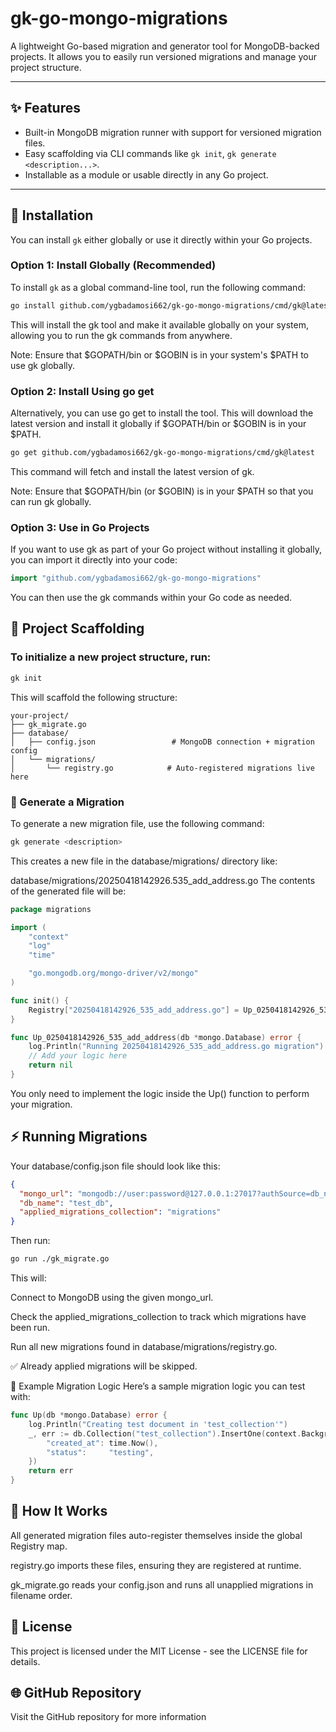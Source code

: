 # gk-go-mongo-migrations

A lightweight Go-based migration and generator tool for MongoDB-backed projects. It allows you to easily run versioned migrations and manage your project structure.

---

## ✨ Features

- Built-in MongoDB migration runner with support for versioned migration files.
- Easy scaffolding via CLI commands like `gk init`, `gk generate <description...>`.
- Installable as a module or usable directly in any Go project.

---

## 🚀 Installation

You can install `gk` either globally or use it directly within your Go projects.

### Option 1: Install Globally (Recommended)

To install `gk` as a global command-line tool, run the following command:

```bash
go install github.com/ygbadamosi662/gk-go-mongo-migrations/cmd/gk@latest
```
This will install the gk tool and make it available globally on your system, allowing you to run the gk commands from anywhere.

Note: Ensure that $GOPATH/bin or $GOBIN is in your system's $PATH to use gk globally.

### Option 2: Install Using go get
Alternatively, you can use go get to install the tool. This will download the latest version and install it globally if $GOPATH/bin or $GOBIN is in your $PATH.

```bash
go get github.com/ygbadamosi662/gk-go-mongo-migrations/cmd/gk@latest
```
This command will fetch and install the latest version of gk.

Note: Ensure that $GOPATH/bin (or $GOBIN) is in your $PATH so that you can run gk globally.

### Option 3: Use in Go Projects
If you want to use gk as part of your Go project without installing it globally, you can import it directly into your code:

```go
import "github.com/ygbadamosi662/gk-go-mongo-migrations"
```
You can then use the gk commands within your Go code as needed.


## 🧱 Project Scaffolding
### To initialize a new project structure, run:

```bash
gk init
```
This will scaffold the following structure:
```
your-project/
├── gk_migrate.go
├── database/
│   ├── config.json                 # MongoDB connection + migration config
│   └── migrations/
│       └── registry.go            # Auto-registered migrations live here
```
### 🧬 Generate a Migration
To generate a new migration file, use the following command:

```bash
gk generate <description>
```
This creates a new file in the database/migrations/ directory like:

database/migrations/20250418142926.535_add_address.go
The contents of the generated file will be:

```go
package migrations

import (
	"context"
	"log"
	"time"

	"go.mongodb.org/mongo-driver/v2/mongo"
)

func init() {
	Registry["20250418142926_535_add_address.go"] = Up_0250418142926_535_add_address
}

func Up_0250418142926_535_add_address(db *mongo.Database) error {
	log.Println("Running 20250418142926_535_add_address.go migration")
	// Add your logic here
	return nil
}
```
You only need to implement the logic inside the Up() function to perform your migration.

## ⚡ Running Migrations
Your database/config.json file should look like this:

```json
{
  "mongo_url": "mongodb://user:password@127.0.0.1:27017?authSource=db_name",
  "db_name": "test_db",
  "applied_migrations_collection": "migrations"
}
```
Then run:

```bash
go run ./gk_migrate.go
```
This will:

Connect to MongoDB using the given mongo_url.

Check the applied_migrations_collection to track which migrations have been run.

Run all new migrations found in database/migrations/registry.go.

✅ Already applied migrations will be skipped.

🔁 Example Migration Logic
Here’s a sample migration logic you can test with:

```go
func Up(db *mongo.Database) error {
	log.Println("Creating test document in 'test_collection'")
	_, err := db.Collection("test_collection").InsertOne(context.Background(), map[string]interface{}{
		"created_at": time.Now(),
		"status":     "testing",
	})
	return err
}
```
## 🧩 How It Works
All generated migration files auto-register themselves inside the global Registry map.

registry.go imports these files, ensuring they are registered at runtime.

gk_migrate.go reads your config.json and runs all unapplied migrations in filename order.

## 📝 License
This project is licensed under the MIT License - see the LICENSE file for details.

## 🌐 GitHub Repository
Visit the GitHub repository for more information
